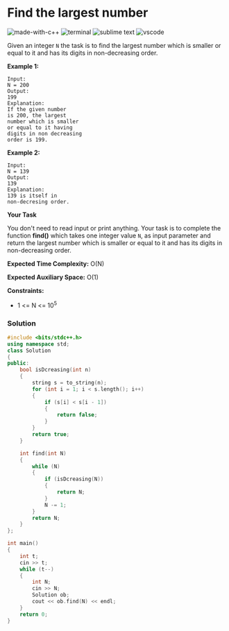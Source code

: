 # Find the largest number
![made-with-c++](https://img.shields.io/badge/Made%20with-C++-007396.svg)
![terminal](https://img.shields.io/badge/Windows%20Terminal-4D4D4D?logo=windows%20terminal&logoColor=white)
![sublime text](https://img.shields.io/badge/sublime_text-%23575757.svg?logo=sublime-text&logoColor=important)
![vscode](https://img.shields.io/badge/Visual_Studio_Code-0078D4?logo=visual%20studio%20code&logoColor=white)

Given an integer `N` the task is to find the largest number which is smaller or equal to it and has its digits in non-decreasing order.

__Example 1:__
```
Input:
N = 200
Output:
199
Explanation:
If the given number
is 200, the largest
number which is smaller
or equal to it having
digits in non decreasing
order is 199.
```
__Example 2:__
```
Input:
N = 139
Output:
139
Explanation:
139 is itself in
non-decresing order.
```
__Your Task__

You don't need to read input or print anything. Your task is to complete the function **find()** which takes one integer value `N`, as input parameter and return the largest number which is smaller or equal to it and has its digits in non-decreasing order.

__Expected Time Complexity:__ O(N)

__Expected Auxiliary Space:__ O(1)

__Constraints:__
- 1 <= N <= 10<sup>5</sup>

### Solution
```cpp
#include <bits/stdc++.h>
using namespace std;
class Solution
{
public:
    bool isDcreasing(int n)
    {
        string s = to_string(n);
        for (int i = 1; i < s.length(); i++)
        {
            if (s[i] < s[i - 1])
            {
                return false;
            }
        }
        return true;
    }

    int find(int N)
    {
        while (N)
        {
            if (isDcreasing(N))
            {
                return N;
            }
            N -= 1;
        }
        return N;
    }
};

int main()
{
    int t;
    cin >> t;
    while (t--)
    {
        int N;
        cin >> N;
        Solution ob;
        cout << ob.find(N) << endl;
    }
    return 0;
}
```